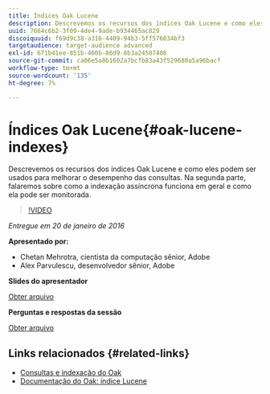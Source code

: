 ```yaml
---
title: Índices Oak Lucene
description: Descrevemos os recursos dos índices Oak Lucene e como eles podem ser usados para melhorar o desempenho das consultas. Na segunda parte, falaremos sobre como a indexação assíncrona funciona em geral e como ela pode ser monitorada.
uuid: 7664c6b2-3f09-4de4-9ade-b934465ac829
discoiquuid: f69d9c38-a316-4409-94b3-5ff576034bf3
targetaudience: target-audience advanced
exl-id: 671b41ee-851b-460b-86d9-8b3a24587408
source-git-commit: ca06e5a8b1602a7bcfb83a43f529680a5a96bacf
workflow-type: tm+mt
source-wordcount: '135'
ht-degree: 7%

---
```


# Índices Oak Lucene{#oak-lucene-indexes}

Descrevemos os recursos dos índices Oak Lucene e como eles podem ser usados para melhorar o desempenho das consultas. Na segunda parte, falaremos sobre como a indexação assíncrona funciona em geral e como ela pode ser monitorada.

>[!VIDEO](https://video.tv.adobe.com/v/19303/?quality=9)

*Entregue em 20 de janeiro de 2016*

**Apresentado por:**

* Chetan Mehrotra, cientista da computação sênior, Adobe
* Alex Parvulescu, desenvolvedor sênior, Adobe

**Slides do apresentador**

[Obter arquivo](assets/aem-gems-012016-oak-lucene-indexes-async-local.pdf)

**Perguntas e respostas da sessão**

[Obter arquivo](assets/q-a-1-20-16-gem-session-oak-lucene-indexes.pdf)

## Links relacionados {#related-links}

* [Consultas e indexação do Oak](https://docs.adobe.com/docs/en/aem/6-1/deploy/platform/queries-and-indexing.html)
* [Documentação do Oak: índice Lucene](https://jackrabbit.apache.org/oak/docs/query/lucene.html)
